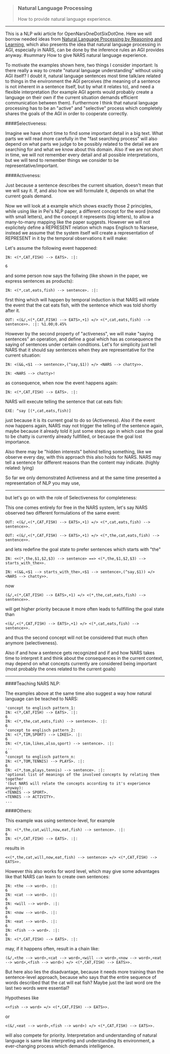 > ### Natural Language Processing  
> How to provide natural language experience.

***

This is a NLP wiki article for OpenNarsOneDotSixDotOne. Here we will borrow needed ideas from [Natural Language Processing by Reasoning and Learning](http://www.cis.temple.edu/~pwang/Writing/NLP-RL.pdf), which also presents the idea that natural language processing in AGI, especially in NARS, can be done by the inference rules an AGI provides anyway. #summary How to give NARS natural language experience.

To motivate the examples shown here, two things I consider important: Is there really a way to create "natural language understanding" without using AGI itself? I doubt it, natural language sentences most time talk/are related to things in the environment the AGI perceives (the meaning of a sentence is not inherent in a sentence itself, but by what it relates to), and need a flexible interpretation (for example AGI agents would probably create a language on their own if the current situation demands efficient communication between them). Furthermore I think that natural language processing has to be an "active" and "selective" process which completely shares the goals of the AGI in order to cooperate correctly.

####Selectiveness:

Imagine we have short time to find some important detail in a big text. What parts we will read more carefully in the "fast searching process" will also depend on what parts we judge to be possibly related to the detail we are searching for and what we know about this domain. Also if we are not short in time, we will not remember every detail and all possible interpretations, but we will tend to remember things we consider to be representative/important.

####Activeness:

Just because a sentence describes the current situation, doesn't mean that we will say it. If, and also how we will formulate it, depends on what the current goals demand.

Now we will look at a example which shows exactly those 2 principles, while using like in Pei's NLP paper, a different concept for the word (noted with small letters), and the concept it represents (big letters), to allow a many-to-many mapping like the paper suggests. However we will not explicitely define a REPRESENT relation which maps Englisch to Narsese, instead we assume that the system itself will create a representation of REPRESENT in it by the temporal observations it will make:

Let's assume the following event happened:

```
IN: <(*,CAT,FISH) --> EATS>. :|:

6
```

and some person now says the follwing (like shown in the paper, we express sentences as products):

```
IN: <(*,cat,eats,fish) --> sentence>. :|:
```

first thing which will happen by temporal induction is that NARS will relate the event that the cat eats fish, with the sentence which was told shortly after it.

```
OUT: <(&/,<(*,CAT,FISH) --> EATS>,+1) =/> <(*,cat,eats,fish) --> sentence>>. :|: %1.00;0.45%
```

However by the second property of "activeness", we will make "saying sentences" an operation, and define a goal which has as consequence the saying of sentences under certain conditions. Let's for simplicity just tell NARS that it should say sentences when they are representative for the current situation:

```
IN: <(&&,<$1 --> sentence>,(^say,$1)) =/> <NARS --> chatty>>.

IN: <NARS --> chatty>!
```

as consequence, when now the event happens again:

`IN: <(*,CAT,FISH) --> EATS>. :|:`

NARS will execute telling the sentence that cat eats fish:

`EXE: ^say [(*,cat,eats,fish)]`

just because it is its current goal to do so (Activeness). Also if the event now happens again, NARS may not trigger the telling of the sentence again, maybe because it already told it just some steps ago in which case the goal to be chatty is currently already fullfilled, or because the goal lost importance.

Also there may be "hidden interests" behind telling something, like we observe every day, with this approach this also holds for NARS. NARS may tell a sentence for different reasons than the content may indicate. (highly related: lying)

So far we only demonstrated Activeness and at the same time presented a representation of NLP you may use,

***

but let's go on with the role of Selectiveness for completeness:

This one comes entirely for free in the NARS system, let's say NARS observed two different formulations of the same event:

```
OUT: <(&/,<(*,CAT,FISH) --> EATS>,+1) =/> <(*,cat,eats,fish) --> sentence>>. 

OUT: <(&/,<(*,CAT,FISH) --> EATS>,+1) =/> <(*,the,cat,eats,fish) --> sentence>>. 
```

and lets redefine the goal state to prefer sentences which starts with "the"

```
IN: <<(*,the,$1,$2,$3) --> sentence> ==> <(*,the,$1,$2,$3) --> starts_with_the>>.

IN: <(&&,<$1 --> starts_with_the>,<$1 --> sentence>,(^say,$1)) =/> <NARS --> chatty>>.
```

now

```
(&/,<(*,CAT,FISH) --> EATS>,+1) =/> <(*,the,cat,eats,fish) --> sentence>>.
```

will get higher priority because it more often leads to fullfilling the goal state than

```
<(&/,<(*,CAT,FISH) --> EATS>,+1) =/> <(*,cat,eats,fish) --> sentence>>. 
```

and thus the second concept will not be considered that much often anymore (selectiveness).

Also if and how a sentence gets recognized and if and how NARS takes time to interpret it and think about the consequences in the current context, may depend on what concepts currently are considered being important (most probably the ones related to the current goals)

***

####Teaching NARS NLP:

The examples above at the same time also suggest a way how natural language can be teached to NARS:

```
'concept to englisch pattern_1:
IN: <(*,CAT,FISH) --> EATS>. :|:
6
IN: <(*,the,cat,eats,fish) --> sentence>. :|:
6
'concept to englisch pattern_2:
IN: <(*,TIM,SPORT) --> LIKES>. :|:
6
IN: <(*,tim,likes,also,sport) --> sentence>. :|:
...
6
'concept to englisch pattern_n:
IN: <(*,TOM,TENNIS) --> PLAYS>. :|:
6
IN: <(*,tom,plays,tennis) --> sentence>. :|:
'optional list of meanings of the involved concepts by relating them together
'(but NARS will relate the concepts according to it's experience anyway):
<TENNIS --> SPORT>.
<TENNIS --> ACTIVITY>.
...
```

####Others:

This example was using sentence-level, for example

```
IN: <(*,the,cat,will,now,eat,fish) --> sentence>. :|:
6
IN: <(*,CAT,FISH) --> EATS>. :|:
```

results in

```
<<(*,the,cat,will,now,eat,fish) --> sentence> =/> <(*,CAT,FISH) --> EATS>>.
```

However this also works for word level, which may give some advantages like that NARS can learn to create own sentences:

```
IN: <the --> word>. :|:
6
IN: <cat --> word>. :|:
6
IN: <will --> word>. :|:
6
IN: <now --> word>. :|:
6
IN: <eat --> word>. :|:
6
IN: <fish --> word>. :|:
6
IN: <(*,CAT,FISH) --> EATS>. :|:
```

may, if it happens often, result in a chain like:

```
(&/,<the --> word>,<cat --> word>,<will --> word>,<now --> word>,<eat --> word>,<fish --> word>) =/> <(*,CAT,FISH) --> EATS>>.
```

But here also lies the disadvantage, because it needs more training than the sentence-level approach, because who says that the entire sequence of words described that the cat will eat fish? Maybe just the last word ore the last two words were essential?

Hypotheses like

`<<fish --> word> =/> <(*,CAT,FISH) --> EATS>>.`

or

`<(&/,<eat --> word>,<fish --> word>) =/> <(*,CAT,FISH) --> EATS>>.`

will also compete for priority. Interpretation and understanding of natural language is same like interpreting and understanding its environment, a ever-changing process which demands intelligence.